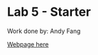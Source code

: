 # Lab 5 - Starter

Work done by: Andy Fang

[Webpage here](https://a4fang.github.io/Lab5_Starter/expose.html)